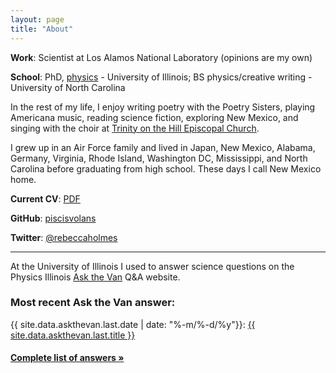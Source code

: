 ```yaml
---
layout: page
title: "About"
---
```


**Work**: Scientist at Los Alamos National Laboratory (opinions are my own)

**School**: PhD, [physics](http://research.physics.illinois.edu/QI/Photonics/) - University of Illinois; BS physics/creative writing - University of North Carolina

In the rest of my life, I enjoy writing poetry with the Poetry Sisters, playing Americana music, reading science fiction, exploring New Mexico, and singing with the choir at [Trinity on the Hill Episcopal Church](http://latoth.org/).

I grew up in an Air Force family and lived in Japan, New Mexico, Alabama, Germany, Virginia, Rhode Island, Washington DC, Mississippi, and North Carolina before graduating from high school. These days I call New Mexico home. 

**Current CV**: <a href="{{ site.baseurl }}/public/pdf/cv_external_2019-10.pdf">PDF</a>

**GitHub**: [piscisvolans](https://github.com/piscisvolans)

**Twitter**: [@rebeccaholmes](https://twitter.com/rebeccaholmes)

<hr>

At the University of Illinois I used to answer science questions on the Physics Illinois [Ask the Van](http://van.physics.illinois.edu/qa/) Q&A website.

### Most recent Ask the Van answer:

{{ site.data.askthevan.last.date | date: "%-m/%-d/%y"}}: <a href="{{ site.data.askthevan.last.url }}">{{ site.data.askthevan.last.title }}</a>

#### <a href="{{ site.baseurl }}/askthevan">Complete list of answers &raquo;</a>




